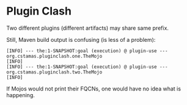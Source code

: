 # Plugin Clash

Two different plugins (different artifacts) may share same prefix.

Still, Maven build output is confusing (is less of a problem):
```
[INFO] --- the:1-SNAPSHOT:goal (execution) @ plugin-use ---
org.cstamas.pluginclash.one.TheMojo
[INFO] 
[INFO] --- the:1-SNAPSHOT:goal (execution) @ plugin-use ---
org.cstamas.pluginclash.two.TheMojo
[INFO] 
```

If Mojos would not print their FQCNs, one would have no idea what is happening.
